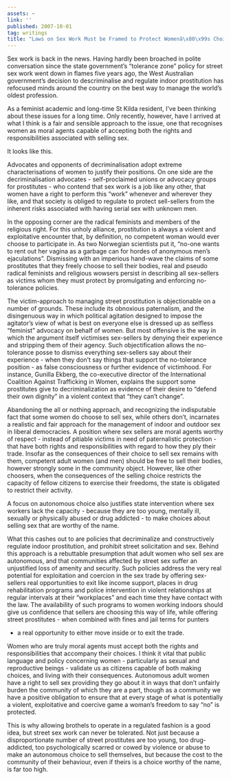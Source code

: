 ```yaml
---
assets: ~
link: ''
published: 2007-10-01
tag: writings
title: "Laws on Sex Work Must be Framed to Protect Womenâ\x80\x99s Choice"
---
```

Sex work is back in the news. Having hardly been broached in polite
conversation since the state government’s “tolerance zone” policy for
street sex work went down in flames five years ago, the West Australian
government’s decision to descriminalise and regulate indoor prostitution
has refocused minds around the country on the best way to manage the
world’s oldest profession.

As a feminist academic and long-time St Kilda resident, I’ve been
thinking about these issues for a long time. Only recently, however,
have I arrived at what I think is a fair and sensible approach to the
issue, one that recognises women as moral agents capable of accepting
both the rights and responsibilities associated with selling sex.

It looks like this.

Advocates and opponents of decriminalisation adopt extreme
characterisations of women to justify their positions. On one side are
the decriminalisation advocates - self-proclaimed unions or advocacy
groups for prostitutes - who contend that sex work is a job like any
other, that women have a right to perform this “work” whenever and
wherever they like, and that society is obliged to regulate to protect
sell-sellers from the inherent risks associated with having serial sex
with unknown men.

In the opposing corner are the radical feminists and members of the
religious right. For this unholy alliance, prostitution is always a
violent and exploitative encounter that, by definition, no competent
woman would ever choose to participate in. As two Norwegian scientists
put it, “no-one wants to rent out her vagina as a garbage can for hordes
of anonymous men’s ejaculations”. Dismissing with an imperious hand-wave
the claims of some prostitutes that they freely choose to sell their
bodies, real and pseudo radical feminists and religious wowsers persist
in describing all sex-sellers as victims whom they must protect by
promulgating and enforcing no- tolerance policies.

The victim-approach to managing street prostitution is objectionable on
a number of grounds. These include its obnoxious paternalism, and the
disingenuous way in which political agitation designed to impose the
agitator’s view of what is best on everyone else is dressed up as
selfless “feminist” advocacy on behalf of women. But most offensive is
the way in which the argument itself victimises sex-sellers by denying
their experience and stripping them of their agency. Such
objectification allows the no-tolerance posse to dismiss everything
sex-sellers say about their experience - when they don’t say things that
support the no-tolerance position - as false consciousness or further
evidence of victimhood. For instance, Gunilla Ekberg, the co-executive
director of the International Coalition Against Trafficking in Women,
explains the support some prostitutes give to decriminalization as
evidence of their desire to “defend their own dignity” in a violent
context that “they can’t change”.

Abandoning the all or nothing approach, and recognizing the indisputable
fact that some women do choose to sell sex, while others don’t,
incarnates a realistic and fair approach for the management of indoor
and outdoor sex in liberal democracies. A position where sex sellers are
moral agents worthy of respect - instead of pitiable victims in need of
paternalistic protection - that have both rights and responsibilities
with regard to how they ply their trade. Insofar as the consequences of
their choice to sell sex remains with them, competent adult women (and
men) should be free to sell their bodies, however strongly some in the
community object. However, like other choosers, when the consequences of
the selling choice restricts the capacity of fellow citizens to exercise
their freedoms, the state is obligated to restrict their activity.

A focus on autonomous choice also justifies state intervention where sex
workers lack the capacity - because they are too young, mentally ill,
sexually or physically abused or drug addicted - to make choices about
selling sex that are worthy of the name.

What this cashes out to are policies that decriminalize and
constructively regulate indoor prostitution, and prohibit street
solicitation and sex. Behind this approach is a rebuttable presumption
that adult women who sell sex are autonomous, and that communities
affected by street sex suffer an unjustified loss of amenity and
security. Such policies address the very real potential for exploitation
and coercion in the sex trade by offering sex-sellers real opportunities
to exit like income support, places in drug rehabilitation programs and
police intervention in violent relationships at regular intervals at
their “workplaces” and each time they have contact with the law. The
availability of such programs to women working indoors should give us
confidence that sellers are choosing this way of life, while offering
street prostitutes - when combined with fines and jail terms for punters
- a real opportunity to either move inside or to exit the trade.

Women who are truly moral agents must accept both the rights and
responsibilities that accompany their choices. I think it vital that
public language and policy concerning women - particularly as sexual and
reproductive beings - validate us as citizens capable of both making
choices, and living with their consequences. Autonomous adult women have
a right to sell sex providing they go about it in ways that don’t
unfairly burden the community of which they are a part, though as a
community we have a positive obligation to ensure that at every stage of
what is potentially a violent, exploitative and coercive game a woman’s
freedom to say “no” is protected.

This is why allowing brothels to operate in a regulated fashion is a
good idea, but street sex work can never be tolerated. Not just because
a disproportionate number of street prostitutes are too young, too
drug-addicted, too psychologically scarred or cowed by violence or abuse
to make an autonomous choice to sell themselves, but because the cost to
the community of their behaviour, even if theirs is a choice worthy of
the name, is far too high.